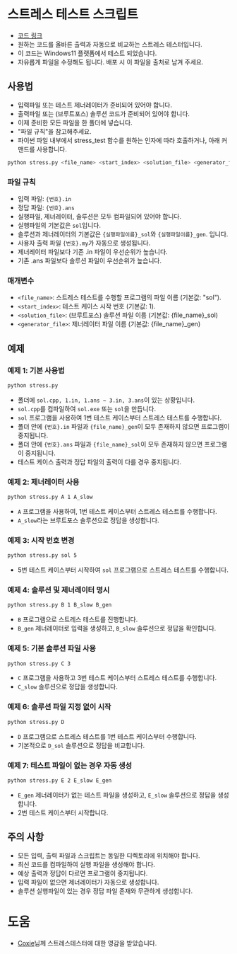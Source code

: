 # 스트레스 테스트 스크립트
- [코드 링크](https://github.com/Pentagon03/Algorithms/blob/master/Etc/stress.py)
- 원하는 코드를 올바른 출력과 자동으로 비교하는 스트레스 테스터입니다.
- 이 코드는 Windows11 플랫폼에서 테스트 되었습니다.
- 자유롭게 파일을 수정해도 됩니다. 배포 시 이 파일을 출처로 남겨 주세요.

## 사용법
- 입력파일 또는 테스트 제너레이터가 준비되어 있어야 합니다.
- 출력파일 또는 (브루트포스) 솔루션 코드가 준비되어 있어야 합니다.
- 이제 준비한 모든 파일을 한 폴더에 넣습니다.
- "파일 규칙"을 참고해주세요.
- 파이썬 파일 내부에서 stress_test 함수를 원하는 인자에 따라 호출하거나, 아래 커맨드를 사용합니다.
```bash
python stress.py <file_name> <start_index> <solution_file> <generator_file> 
```

### 파일 규칙
- 입력 파일: `{번호}.in`
- 정답 파일: `{번호}.ans`
- 실행파일, 제너레이터, 솔루션은 모두 컴파일되어 있어야 합니다.
- 실행파일의 기본값은 `sol`입니다.
- 솔루션과 제너레이터의 기본값은 `{실행파일이름}_sol`와 `{실행파일이름}_gen`. 입니다.
- 사용자 출력 파일 `{번호}.my`가 자동으로 생성됩니다.
- 제너레이터 파일보다 기존 .in 파일이 우선순위가 높습니다.
- 기존 .ans 파일보다 솔루션 파일이 우선순위가 높습니다.

### 매개변수
- `<file_name>`: 스트레스 테스트를 수행할 프로그램의 파일 이름 (기본값: "sol").
- `<start_index>`: 테스트 케이스 시작 번호 (기본값: 1).
- `<solution_file>`: (브루트포스) 솔루션 파일 이름 (기본값: {file_name}_sol)
- `<generator_file>`: 제너레이터 파일 이름 (기본값: {file_name}_gen)

## 예제

### 예제 1: 기본 사용법
```bash
python stress.py
```
- 폴더에 `sol.cpp, 1.in, 1.ans ~ 3.in, 3.ans`이 있는 상황입니다.
- `sol.cpp`를 컴파일하여 `sol.exe` 또는 `sol`을 만듭니다.
- `sol` 프로그램을 사용하여 1번 테스트 케이스부터 스트레스 테스트를 수행합니다.
- 폴더 안에 `{번호}.in` 파일과 `{file_name}_gen`이 모두 존재하지 않으면 프로그램이 중지됩니다.
- 폴더 안에 `{번호}.ans` 파일과 `{file_name}_sol`이 모두 존재하지 않으면 프로그램이 중지됩니다.
- 테스트 케이스 출력과 정답 파일의 출력이 다를 경우 중지됩니다.

### 예제 2: 제너레이터 사용
```bash
python stress.py A 1 A_slow
```
- `A` 프로그램을 사용하여, 1번 테스트 케이스부터 스트레스 테스트를 수행합니다.
- `A_slow`라는 브루트포스 솔루션으로 정답을 생성합니다.

### 예제 3: 시작 번호 변경
```bash
python stress.py sol 5
```
- 5번 테스트 케이스부터 시작하여 `sol` 프로그램으로 스트레스 테스트를 수행합니다.

### 예제 4: 솔루션 및 제너레이터 명시
```bash
python stress.py B 1 B_slow B_gen
```
- `B` 프로그램으로 스트레스 테스트를 진행합니다.
- `B_gen` 제너레이터로 입력을 생성하고, `B_slow` 솔루션으로 정답을 확인합니다.

### 예제 5: 기본 솔루션 파일 사용
```bash
python stress.py C 3
```
- `C` 프로그램을 사용하고 3번 테스트 케이스부터 스트레스 테스트를 수행합니다.
- `C_slow` 솔루션으로 정답을 생성합니다.

### 예제 6: 솔루션 파일 지정 없이 시작
```bash
python stress.py D
```
- `D` 프로그램으로 스트레스 테스트를 1번 테스트 케이스부터 수행합니다.
- 기본적으로 `D_sol` 솔루션으로 정답을 비교합니다.

### 예제 7: 테스트 파일이 없는 경우 자동 생성
```bash
python stress.py E 2 E_slow E_gen
```
- `E_gen` 제너레이터가 없는 테스트 파일을 생성하고, `E_slow` 솔루션으로 정답을 생성합니다.
- 2번 테스트 케이스부터 시작합니다.

## 주의 사항
- 모든 입력, 출력 파일과 스크립트는 동일한 디렉토리에 위치해야 합니다.
- 최신 코드를 컴파일하여 실행 파일을 생성해야 합니다.
- 예상 출력과 정답이 다르면 프로그램이 중지됩니다.
- 입력 파일이 없으면 제너레이터가 자동으로 생성합니다.
- 솔루션 실행파일이 있는 경우 정답 파일 존재와 무관하게 생성합니다.

# 도움
- [Coxie](https://blog.naver.com/fkddl1436)님께 스트레스테스터에 대한 영감을 받았습니다.